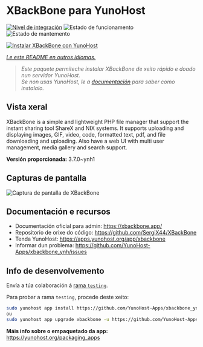 <!--
NOTA: Este README foi creado automáticamente por <https://github.com/YunoHost/apps/tree/master/tools/readme_generator>
NON debe editarse manualmente.
-->

# XBackBone para YunoHost

[![Nivel de integración](https://apps.yunohost.org/badge/integration/xbackbone)](https://ci-apps.yunohost.org/ci/apps/xbackbone/)
![Estado de funcionamento](https://apps.yunohost.org/badge/state/xbackbone)
![Estado de mantemento](https://apps.yunohost.org/badge/maintained/xbackbone)

[![Instalar XBackBone con YunoHost](https://install-app.yunohost.org/install-with-yunohost.svg)](https://install-app.yunohost.org/?app=xbackbone)

*[Le este README en outros idiomas.](./ALL_README.md)*

> *Este paquete permíteche instalar XBackBone de xeito rápido e doado nun servidor YunoHost.*  
> *Se non usas YunoHost, le a [documentación](https://yunohost.org/install) para saber como instalalo.*

## Vista xeral

XBackBone is a simple and lightweight PHP file manager that support the instant sharing tool ShareX and NIX systems. It supports uploading and displaying images, GIF, video, code, formatted text, pdf, and file downloading and uploading. Also have a web UI with multi user management, media gallery and search support.


**Versión proporcionada:** 3.7.0~ynh1

## Capturas de pantalla

![Captura de pantalla de XBackBone](./doc/screenshots/screenshot.png)

## Documentación e recursos

- Documentación oficial para admin: <https://xbackbone.app/>
- Repositorio de orixe do código: <https://github.com/SergiX44/XBackBone>
- Tenda YunoHost: <https://apps.yunohost.org/app/xbackbone>
- Informar dun problema: <https://github.com/YunoHost-Apps/xbackbone_ynh/issues>

## Info de desenvolvemento

Envía a túa colaboración á [rama `testing`](https://github.com/YunoHost-Apps/xbackbone_ynh/tree/testing).

Para probar a rama `testing`, procede deste xeito:

```bash
sudo yunohost app install https://github.com/YunoHost-Apps/xbackbone_ynh/tree/testing --debug
ou
sudo yunohost app upgrade xbackbone -u https://github.com/YunoHost-Apps/xbackbone_ynh/tree/testing --debug
```

**Máis info sobre o empaquetado da app:** <https://yunohost.org/packaging_apps>
